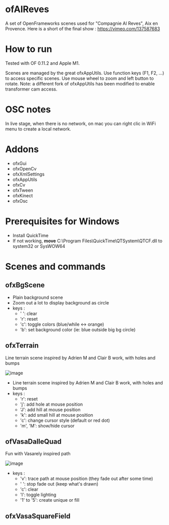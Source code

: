 # ofAlReves
A set of OpenFrameworks scenes used for "Compagnie Al Reves", Aix en Provence.
Here is a short of the final show : https://vimeo.com/137587683

# How to run

Tested with OF 0.11.2 and Apple M1.

Scenes are managed by the great ofxAppUtils. Use function keys (F1, F2, ...) to access specific scenes.
Use mouse wheel to zoom and left button to rotate.
Note: a different fork of ofxAppUtils has been modified to enable transformer cam access.

# OSC notes
In live stage, when there is no network, on mac you can right clic in WiFi menu to create a local network.

# Addons
 - ofxGui
 - ofxOpenCv
 - ofxXmlSettings
 - ofxAppUtils
 - ofxCv
 - ofxTween
 - ofxKinect
 - ofxOsc

# Prerequisites for Windows
- Install QuickTime
- If not working, **move** C:\Program Files\QuickTime\QTSystem\QTCF.dll to system32 or SysWOW64

# Scenes and commands

## ofxBgScene

- Plain background scene
- Zoom out a lot to display background as circle
- keys :  
  - ' ': clear
  - 'r': reset
  - 'c': toggle colors (blue/while <-> orange)
  - 'b': set background color (ie: blue outside big bg circle)

## ofxTerrain

Line terrain scene inspired by Adrien M and Clair B work, with holes and bumps

![image](https://user-images.githubusercontent.com/2776898/224487750-a9b9ae55-d70e-46d5-a7a2-8d1ce1508541.png)

- Line terrain scene inspired by Adrien M and Clair B work, with holes and bumps
- keys : 
  - 'r': reset
  - 'j': add hole at mouse position
  - 'J': add hill at mouse position
  - 'k': add small hill at mouse position
  - 'c': change cursor style (default or red dot)
  - 'm', 'M': show/hide cursor

## ofVasaDalleQuad

Fun with Vasarely inspired path

![image](https://user-images.githubusercontent.com/2776898/224488272-45b5a16e-ea70-4597-88d9-bea6da1b6895.png)

- keys : 
  - 'v': trace path at mouse position (they fade out after some time)
  - ' ': stop fade out (keep what's drawn)
  - 'c': clear
  - 'l': toggle lighting
  - '1' to '5': create unique or fill
  
## ofxVasaSquareField

